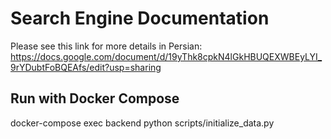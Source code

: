 # Search Engine Documentation

Please see this link for more details in Persian: <https://docs.google.com/document/d/19yThk8cpkN4lGkHBUQEXWBEyLYI_9rYDubtFoBQEAfs/edit?usp=sharing>

## Run with Docker Compose

docker-compose exec backend python scripts/initialize_data.py
